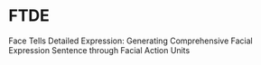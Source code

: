 # FTDE
Face Tells Detailed Expression: Generating Comprehensive Facial Expression Sentence through Facial Action Units
